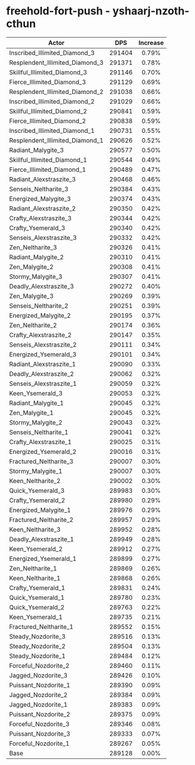 # freehold-fort-push - yshaarj-nzoth-cthun
| Actor | DPS | Increase |
|---|:---:|:---:|
|Inscribed_Illimited_Diamond_3|291404|0.79%|
|Resplendent_Illimited_Diamond_3|291371|0.78%|
|Skillful_Illimited_Diamond_3|291146|0.70%|
|Fierce_Illimited_Diamond_3|291129|0.69%|
|Resplendent_Illimited_Diamond_2|291038|0.66%|
|Inscribed_Illimited_Diamond_2|291029|0.66%|
|Skillful_Illimited_Diamond_2|290841|0.59%|
|Fierce_Illimited_Diamond_2|290838|0.59%|
|Inscribed_Illimited_Diamond_1|290731|0.55%|
|Resplendent_Illimited_Diamond_1|290626|0.52%|
|Radiant_Malygite_3|290577|0.50%|
|Skillful_Illimited_Diamond_1|290544|0.49%|
|Fierce_Illimited_Diamond_1|290489|0.47%|
|Radiant_Alexstraszite_3|290468|0.46%|
|Senseis_Neltharite_3|290384|0.43%|
|Energized_Malygite_3|290374|0.43%|
|Radiant_Alexstraszite_2|290350|0.42%|
|Crafty_Alexstraszite_3|290344|0.42%|
|Crafty_Ysemerald_3|290340|0.42%|
|Senseis_Alexstraszite_3|290332|0.42%|
|Zen_Neltharite_3|290326|0.41%|
|Radiant_Malygite_2|290310|0.41%|
|Zen_Malygite_2|290308|0.41%|
|Stormy_Malygite_3|290307|0.41%|
|Deadly_Alexstraszite_3|290272|0.40%|
|Zen_Malygite_3|290269|0.39%|
|Senseis_Neltharite_2|290251|0.39%|
|Energized_Malygite_2|290195|0.37%|
|Zen_Neltharite_2|290174|0.36%|
|Crafty_Alexstraszite_2|290147|0.35%|
|Senseis_Alexstraszite_2|290111|0.34%|
|Energized_Ysemerald_3|290101|0.34%|
|Radiant_Alexstraszite_1|290090|0.33%|
|Deadly_Alexstraszite_2|290062|0.32%|
|Senseis_Alexstraszite_1|290059|0.32%|
|Keen_Ysemerald_3|290053|0.32%|
|Radiant_Malygite_1|290045|0.32%|
|Zen_Malygite_1|290045|0.32%|
|Stormy_Malygite_2|290043|0.32%|
|Senseis_Neltharite_1|290041|0.32%|
|Crafty_Alexstraszite_1|290025|0.31%|
|Energized_Ysemerald_2|290016|0.31%|
|Fractured_Neltharite_3|290007|0.30%|
|Stormy_Malygite_1|290007|0.30%|
|Keen_Neltharite_2|290002|0.30%|
|Quick_Ysemerald_3|289983|0.30%|
|Crafty_Ysemerald_2|289980|0.29%|
|Energized_Malygite_1|289976|0.29%|
|Fractured_Neltharite_2|289957|0.29%|
|Keen_Neltharite_3|289952|0.28%|
|Deadly_Alexstraszite_1|289949|0.28%|
|Keen_Ysemerald_2|289912|0.27%|
|Energized_Ysemerald_1|289899|0.27%|
|Zen_Neltharite_1|289869|0.26%|
|Keen_Neltharite_1|289868|0.26%|
|Crafty_Ysemerald_1|289831|0.24%|
|Quick_Ysemerald_1|289780|0.23%|
|Quick_Ysemerald_2|289763|0.22%|
|Keen_Ysemerald_1|289735|0.21%|
|Fractured_Neltharite_1|289552|0.15%|
|Steady_Nozdorite_3|289516|0.13%|
|Steady_Nozdorite_2|289504|0.13%|
|Steady_Nozdorite_1|289484|0.12%|
|Forceful_Nozdorite_2|289460|0.11%|
|Jagged_Nozdorite_3|289426|0.10%|
|Puissant_Nozdorite_1|289390|0.09%|
|Jagged_Nozdorite_2|289384|0.09%|
|Jagged_Nozdorite_1|289383|0.09%|
|Puissant_Nozdorite_2|289375|0.09%|
|Forceful_Nozdorite_3|289346|0.08%|
|Puissant_Nozdorite_3|289333|0.07%|
|Forceful_Nozdorite_1|289267|0.05%|
|Base|289128|0.00%|
